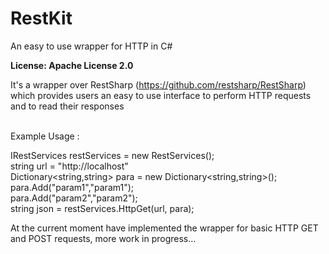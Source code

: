 # RestKit
An easy to use wrapper for HTTP in C#

<b>License: Apache License 2.0</b>

It's a wrapper over RestSharp (https://github.com/restsharp/RestSharp) which provides users an easy to use interface to perform HTTP requests and to read their responses 

<br/>
Example Usage : 

 IRestServices restServices = new RestServices();<br/>
 string url = "http://localhost" <br/>
 Dictionary<string,string> para = new Dictionary<string,string>(); <br/>
 para.Add("param1","param1"); <br/>
 para.Add("param2","param2");<br/>
 string json = restServices.HttpGet(url, para);<br/>
 

At the current moment have implemented the wrapper for basic HTTP GET and POST requests, more work in progress...
